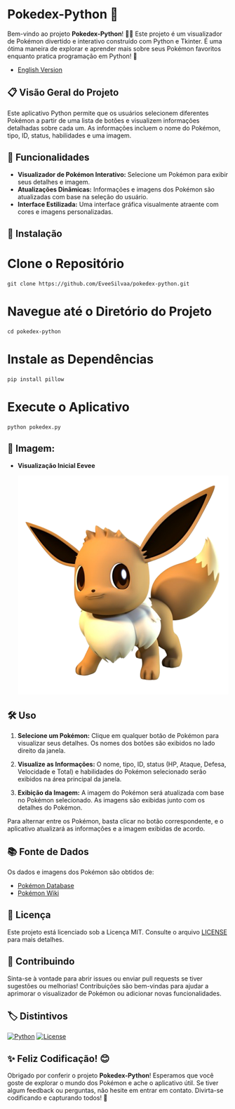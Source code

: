 # Pokedex-Python 🐾

Bem-vindo ao projeto **Pokedex-Python**! 🐱‍👤 Este projeto é um visualizador de Pokémon divertido e interativo construído com Python e Tkinter. É uma ótima maneira de explorar e aprender mais sobre seus Pokémon favoritos enquanto pratica programação em Python! 🌟

- [English Version](README-ENGLISH.md)

## 📋 Visão Geral do Projeto

Este aplicativo Python permite que os usuários selecionem diferentes Pokémon a partir de uma lista de botões e visualizem informações detalhadas sobre cada um. As informações incluem o nome do Pokémon, tipo, ID, status, habilidades e uma imagem.

## 🚀 Funcionalidades

- **Visualizador de Pokémon Interativo:** Selecione um Pokémon para exibir seus detalhes e imagem.
- **Atualizações Dinâmicas:** Informações e imagens dos Pokémon são atualizadas com base na seleção do usuário.
- **Interface Estilizada:** Uma interface gráfica visualmente atraente com cores e imagens personalizadas.

## 🔧 Instalação

# Clone o Repositório
``git clone https://github.com/EveeSilvaa/pokedex-python.git``

# Navegue até o Diretório do Projeto
``cd pokedex-python``

# Instale as Dependências
``pip install pillow``

# Execute o Aplicativo
``python pokedex.py``

## 🎨 Imagem:

- **Visualização Inicial Eevee**

  ![Visualização Inicial](imagens/-eeveepreview.png)

## 🛠️ Uso

1. **Selecione um Pokémon:**
   Clique em qualquer botão de Pokémon para visualizar seus detalhes. Os nomes dos botões são exibidos no lado direito da janela.

2. **Visualize as Informações:**
   O nome, tipo, ID, status (HP, Ataque, Defesa, Velocidade e Total) e habilidades do Pokémon selecionado serão exibidos na área principal da janela.

3. **Exibição da Imagem:**
   A imagem do Pokémon será atualizada com base no Pokémon selecionado. As imagens são exibidas junto com os detalhes do Pokémon.

Para alternar entre os Pokémon, basta clicar no botão correspondente, e o aplicativo atualizará as informações e a imagem exibidas de acordo.

## 📚 Fonte de Dados

Os dados e imagens dos Pokémon são obtidos de:
- [Pokémon Database](https://pokemondb.net/)
- [Pokémon Wiki](https://pokemon.fandom.com/wiki/Main_Page)

## 📄 Licença

Este projeto está licenciado sob a Licença MIT. Consulte o arquivo [LICENSE](LICENSE) para mais detalhes.

## 💬 Contribuindo

Sinta-se à vontade para abrir issues ou enviar pull requests se tiver sugestões ou melhorias! Contribuições são bem-vindas para ajudar a aprimorar o visualizador de Pokémon ou adicionar novas funcionalidades.

## 🏷️ Distintivos

[![Python](https://img.shields.io/badge/Python-3.8%2B-blue)](https://www.python.org/)
[![License](https://img.shields.io/badge/License-MIT-green)](https://opensource.org/licenses/MIT)

## ✨ Feliz Codificação! 😊

Obrigado por conferir o projeto **Pokedex-Python**! Esperamos que você goste de explorar o mundo dos Pokémon e ache o aplicativo útil. Se tiver algum feedback ou perguntas, não hesite em entrar em contato. Divirta-se codificando e capturando todos! 🌟
